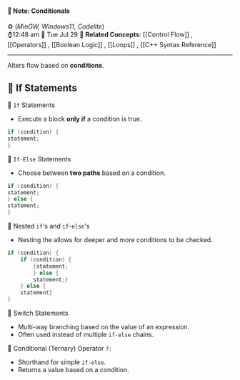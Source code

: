 #### 📝 Note: Conditionals 
 ♻️ (*MinGW, Windows11, Codelite*)   
 ⌚12:48 am  📆 Tue Jul 29
 🔗 **Related Concepts**: [[Control Flow]] , [[Operators]] , [[Boolean Logic]] , [[Loops]] , [[C++ Syntax Reference]]
___
Alters flow based on **conditions**.

## 📓 If Statements 


🔹 `If` Statements
- Execute a block **only if** a condition is true.
```cpp title:if
if (condition) {
statement;
}
```

🔹 `If-Else` Statements
- Choose between **two paths** based on a condition.

```cpp title:if-else
if (condition) {
statement;
} else {
statement;
}
```

🔹 Nested `if`'s and `if`-`else`'s
- Nesting the allows for deeper and more conditions to be checked.
```cpp title:Nested 
if (condition) {
	if (condition) {
		{statement;
		} else {
		statement;}
	} else {
	statement}
}
```


🔹 Switch Statements
- Multi-way branching based on the value of an expression.
- Often used instead of multiple `if-else` chains.

🔹 Conditional (Ternary) Operator `?:`
- Shorthand for simple `if-else`.
- Returns a value based on a condition.
